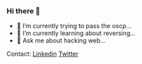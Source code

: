 ### Hi there 👋


- 🔭 I’m currently trying to pass the oscp...
- 🌱 I’m currently learning about reversing...
- 💬 Ask me about hacking web...

Contact: [Linkedin](https://www.linkedin.com/in/jairr/) [Twitter](https://twitter.com/_niggurath_)
